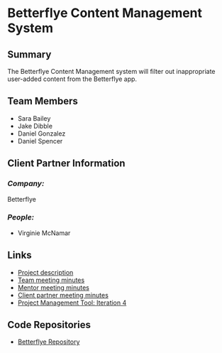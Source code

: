 # Betterflye Content Management System

## **Summary**

The Betterflye Content Management system will filter out inappropriate user-added content from the Betterflye app.

## **Team Members**

- Sara Bailey
- Jake Dibble
- Daniel Gonzalez 
- Daniel Spencer

## **Client Partner Information**

### *Company:*
Betterflye

### *People:*
- Virginie McNamar

## **Links**

- [Project description](ProjectDescription.md)
- [Team meeting minutes](MeetingMinutes/Team)
- [Mentor meeting minutes](MeetingMinutes/Mentor)
- [Client partner meeting minutes](MeetingMinutes/ClientPartner)
- [Project Management Tool: Iteration 4](https://github.com/s-cb/Betterflye-Content-Management-System/projects/4)


## **Code Repositories**

- <a href="https://github.com/tms326/Betterflye/tree/master">Betterflye Repository</a>

